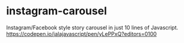 # instagram-carousel
Instagram/Facebook style story carousel in just 10 lines of Javascript.
https://codepen.io/jalajavascript/pen/yLePPxQ?editors=0100
